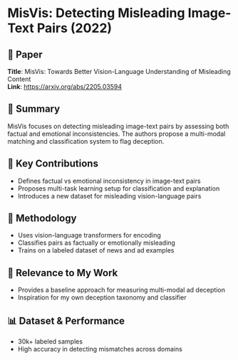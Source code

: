 # MisVis: Detecting Misleading Image-Text Pairs (2022)

## 📄 Paper
**Title**: MisVis: Towards Better Vision-Language Understanding of Misleading Content  
**Link**: https://arxiv.org/abs/2205.03594

## 🧠 Summary
MisVis focuses on detecting misleading image-text pairs by assessing both factual and emotional inconsistencies. The authors propose a multi-modal matching and classification system to flag deception.

## 📌 Key Contributions
- Defines factual vs emotional inconsistency in image-text pairs
- Proposes multi-task learning setup for classification and explanation
- Introduces a new dataset for misleading vision-language pairs

## 🔬 Methodology
- Uses vision-language transformers for encoding
- Classifies pairs as factually or emotionally misleading
- Trains on a labeled dataset of news and ad examples

## 🔎 Relevance to My Work
- Provides a baseline approach for measuring multi-modal ad deception
- Inspiration for my own deception taxonomy and classifier

## 📊 Dataset & Performance
- 30k+ labeled samples
- High accuracy in detecting mismatches across domains
